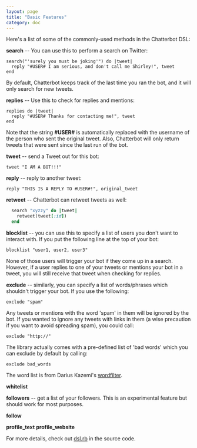 ```yaml
---
layout: page
title: "Basic Features"
category: doc
---
```


Here's a list of some of the commonly-used methods in the Chatterbot DSL:

**search** -- You can use this to perform a search on Twitter:

    search("'surely you must be joking'") do |tweet|
      reply "#USER# I am serious, and don't call me Shirley!", tweet
    end
    
By default, Chatterbot keeps track of the last time you ran the bot,
and it will only search for new tweets.

**replies** -- Use this to check for replies and mentions:

    replies do |tweet|
      reply "#USER# Thanks for contacting me!", tweet
    end

Note that the string **#USER#** is automatically replaced with the
username of the person who sent the original tweet. Also, Chatterbot
will only return tweets that were sent since the last run of the bot.

**tweet** -- send a Tweet out for this bot:

    tweet "I AM A BOT!!!"

**reply** -- reply to another tweet:

    reply "THIS IS A REPLY TO #USER#!", original_tweet

**retweet** -- Chatterbot can retweet tweets as well:

```rb
  search "xyzzy" do |tweet|
    retweet(tweet[:id])
  end
```

**blocklist** -- you can use this to specify a list of users you don't
  want to interact with. If you put the following line at the top of
  your bot:
  
    blocklist "user1, user2, user3"
    
None of those users will trigger your bot if they come up in a
search. However, if a user replies to one of your tweets or mentions
your bot in a tweet, you will still receive that tweet when checking
for replies.

**exclude** -- similarly, you can specify a list of words/phrases
  which shouldn't trigger your bot. If you use the following:
  
    exclude "spam"
    
Any tweets or mentions with the word 'spam' in them will be ignored by
the bot. If you wanted to ignore any tweets with links in them (a wise
precaution if you want to avoid spreading spam), you could call:

    exclude "http://"

The library actually comes with a pre-defined list of 'bad words'
which you can exclude by default by calling:

    exclude bad_words
    
The word list is from Darius Kazemi's
[wordfilter](https://github.com/dariusk/wordfilter).


**whitelist**

**followers** -- get a list of your followers. This is an experimental
  feature but should work for most purposes.

**follow**

**profile_text**
**profile_website**


For more details, check out
[dsl.rb](https://github.com/muffinista/chatterbot/blob/master/lib/chatterbot/dsl.rb)
in the source code.
